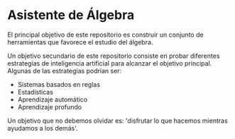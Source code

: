 # Asistente de Álgebra

El principal objetivo de este repositorio es construir un conjunto de herramientas que favorece el estudio del álgebra. 

Un objetivo secundario de este repositorio consiste en probar diferentes estrategias de inteligencia artificial para alcanzar el objetivo principal. Algunas de las estrategias podrían ser:
  * Sistemas basados en reglas 
  * Estadísticas 
  * Aprendizaje automático
  * Aprendizaje profundo
  
Un objetivo que no debemos olvidar es: 'disfrutar lo que hacemos mientras ayudamos a los demás'.
